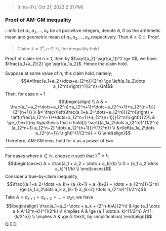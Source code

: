 > [time=Fri, Oct 27, 2023 2:31 PM]
### Proof of AM-GM inequality
:::info
Let $a_1,a_2,\dots,a_k$ be all posivitive integers, denote $A,G$ as the arithmetic mean and geometric mean of $a_1,a_2,\dots,a_k$,respectively. Then $A \ge G$ 
:::
Proof.
>Claim: $k = 2^n, n \in \mathbb{N}$, the inequality hold

Proof of claim: let n = 1, then by $(\sqrt{a_2}-\sqrt{a_1})^2 \ge 0$, we have $\frac{a_1+a_2}{2} \ge \sqrt{a_1a_2}$. Hence the claim hold.

Suppose at some value of $n$, this claim hold, namely,
$$A=\frac{a_1+a_2+\dots+a_{2^n}}{2^n} \ge \left(a_1a_2\dots a_{2^n}\right)^{1/2^n}=GM$$
Then, for case $n+1$
$$\begin{align}  \\
A & = \frac{a_1+a_2+\dots+a_{2^n}+a_{2^n+1}+\dots+a_{2^n+1}+a_{2^{n+1}}}{2^{n+1}} \\
&= \frac{\left(\frac{a_1+a_2+\dots+a_{2^n}}{2^n}\right) + \left(\frac{a_{2^n+1}+\dots+a_{2^n+1}+a_{2^{n+1}}}{2^n}\right)}{2}\\
& \ge_{\text{(by hypothesis that n hold)}} \sqrt{(a_1a_2\dots a_{2^n})^{1/2^n} (a_{2^n+1} a_{2^n+2} \dots a_{2^{n+1}})^{1/2^n}} \\
&=\left(a_1a_2\dots a_{2^{n+1}}  \right)^{1/{2^n}} = G
\end{align}$$
Therefore, AM-GM ineq. hold for $k$ as a power of two.

---

For cases where $k \in \mathbb{N}$, choose $n$ such that $2^n \ge k$.
$$\begin{cases}
A = \frac{a_1 + a_2 + \dots + a_k}{k} \\
G = (a_1 a_2 \dots a_k)^{1/k} \\
\end{cases}$$
Consider a true-by-claim inequality, $$\frac{(a_1+a_2+\dots +a_k)+ (a_{k+1} + a_{k+2} + \dots + a_{2^n})}{2^n} \ge (a_1 a_2\dots a_k  a_{k+1}  a_{k+2}  \dots  a_{2^n})^{1/2^n}$$
Take $A = a_{k+1} = a_{k+2} = \dots = a_{2^n}$, we have
$$\begin{align}
\frac{a_1+a_2+\dots + a_k + (2^n-k)A}{2^n} & \ge (a_1 \dots a_k A^{2^n-k})^{1/2^k} \\
\implies A & \ge (a_1 \dots a_k)^{1/2^n} A^{1-{k/2^n}} \\
\implies A & \ge G \text{, by simplification}
\end{align}$$
Q.E.D.
